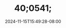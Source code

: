 --- 
title: "40;0541;"
description: "download bokeh 40;0541; instagram full vidio baru"
date: 2024-11-15T15:49:28-08:00
file_code: "eeg1tq3x8d5k"
draft: false
cover: "ws7rlrq2ui0clib1.jpg"
tags: ["indo", "bokep-indo", "bokep-viral", "bokep-ig"]
length: 176
fld_id: "1482552"
foldername: "AUREL"
categories: ["AUREL"]
views: 0
---